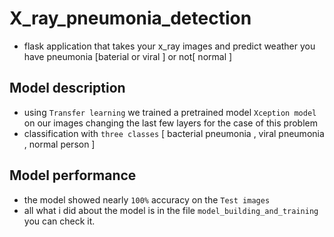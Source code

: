 # X_ray_pneumonia_detection
- flask application that takes your x_ray images and predict weather you have pneumonia [baterial or viral ] or not[ normal ]
## Model description 
- using `Transfer learning` we trained a pretrained model `Xception model` on our images changing the last few layers for the case of this problem 
- classification with `three classes` [ bacterial pneumonia , viral pneumonia , normal person ]
## Model performance 
- the model showed nearly `100%` accuracy on the `Test images` 
- all what i did about the model is in the file `model_building_and_training` you can check it.
